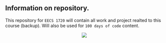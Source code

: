 ## Information on repository.

This repository for `EECS 1720` will contain all work and project realted to this course (backup). Will also be used for `100 days of code` content.  

<p align="center">
  <img src="https://user-images.githubusercontent.com/90351386/160311899-ffe35780-13d0-4ea6-b9b5-551ef7d21983.gif"/>
</p>  

